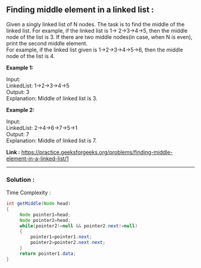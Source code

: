 <h2> Finding middle element in a linked list :</h2>

Given a singly linked list of N nodes. The task is to find the middle of the linked list. For example, if the linked list is 1-> 2->3->4->5, then the middle node of the list is 3.
If there are two middle nodes(in case, when N is even), print the second middle element.<br/>
For example, if the linked list given is 1->2->3->4->5->6, then the middle node of the list is 4.

**Example 1:**

Input: <br/>
LinkedList: 1->2->3->4->5<br/>
Output: 3 <br/>
Explanation: Middle of linked list is 3.


**Example 2:** 

Input: <br/>
LinkedList: 2->4->6->7->5->1 <br/>
Output: 7 <br/>
Explanation: Middle of linked list is 7.


**Link :** https://practice.geeksforgeeks.org/problems/finding-middle-element-in-a-linked-list/1

---------------------------------------------------------------------------------------------------------------------------------------------------------


<h3> Solution : </h3>

Time Complexity :

```java
int getMiddle(Node head)
{
     Node pointer1=head;
     Node pointer2=head;
     while(pointer2!=null && pointer2.next!=null)
     {
         pointer1=pointer1.next;
         pointer2=pointer2.next.next;
     }
     return pointer1.data;
}
```


